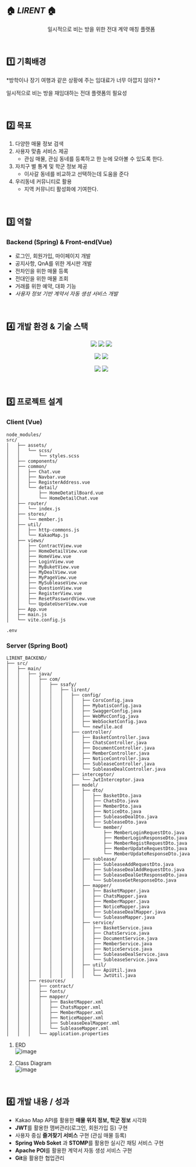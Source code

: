## 🏠 *LIRENT* 🏠 

<p align="center">
일시적으로 비는 방을 위한 전대 계약 매칭 플랫폼
 </p>
 <p align="center">
 </p>
<br>

<h2> 1️⃣ 기획배경 </h2>

*방학이나 장기 여행과 같은 상황에 주는 임대료가 너무 아깝지 않아? *
<br>

일시적으로 비는 방을 재임대하는 전대 플랫폼의 필요성

<br>

## 2️⃣ 목표

1. 다양한 매물 정보 검색
2. 사용자 맞춤 서비스 제공 
    - 관심 매물, 관심 동네를 등록하고 한 눈에 모아볼 수 있도록 한다.
3. 자치구 별 통계 및 학군 정보 제공
    - 이사갈 동네를 비교하고 선택하는데 도움을 준다
4. 우리동네 커뮤니티로 활용
    - 지역 커뮤니티 활성화에 기여한다.
<br>

## 3️⃣ 역할

<h3>Backend (Spring) & Front-end(Vue)</h3>

  - 로그인, 회원가입, 마이페이지 개발  
  - 공지사항, QnA를 위한 게시판 개발 
  - 전차인을 위한 매물 등록 
  - 전대인을 위한 매물 조회 
  - 거래를 위한 예약, 대화 기능 
  - *사용자 정보 기반 계약서 자동 생성 서비스 개발*  
<br>

## 4️⃣ 개발 환경 & 기술 스택

  <p align="center">
  <img src="https://img.shields.io/badge/Language-Java-007396?style=flat&logo=java&logoColor=white"> 
  <img src="https://img.shields.io/badge/Language-JavaScript-F7DF1E?style=flat&logo=javascript&logoColor=white"> 
  <img src="https://img.shields.io/badge/Database-MySql-F80000?style=flat&logo=mysql&logoColor=white"> 
  </p>

  <p align="center">
  <img src="https://img.shields.io/badge/Framework-Vue-D22128?style=flat&logo=vue.js&logoColor=white"> 
  <img src="https://img.shields.io/badge/Framework-SpringFramework-6DB33F?style=flat&logo=spring&logoColor=white">
  </p>

  <p align="center">
  <img src="https://img.shields.io/badge/API-Kakao_Map-red?style=flat"> 
  <img src="https://img.shields.io/badge/Library-vue_Bootstrap-563D7C?style=flat&logo=bootstrap&logoColor=white">
  </p>

<br>

## 5️⃣ 프로젝트 설계

### Client (Vue)
```
node_modules/
src/
│   ├── assets/
│   │   └── scss/
│   │       └── styles.scss
│   ├── components/
│   ├── common/
│   │   ├── Chat.vue
│   │   ├── Navbar.vue
│   │   ├── RegisterAddress.vue
│   │   └── detail/
│   │       ├── HomeDetatilBoard.vue 
│   │       └── HomeDetailChat.vue
│   ├── router/
│   │   └── index.js
│   ├── stores/
│   │   └── member.js
│   ├── util/
│   │   ├── http-commons.js
│   │   └── KakaoMap.js
│   ├── views/
│   │   ├── ContractView.vue
│   │   ├── HomeDetailView.vue
│   │   ├── HomeView.vue
│   │   ├── LoginView.vue
│   │   ├── MyBuketView.vue
│   │   ├── MyDealView.vue
│   │   ├── MyPageView.vue
│   │   ├── MySubleaseView.vue
│   │   ├── QuestionView.vue
│   │   ├── RegisterView.vue
│   │   ├── ResetPasswordView.vue
│   │   └── UpdateUserView.vue
│   ├── App.vue
│   ├── main.js
│   └── vite.config.js

.env
```

### Server (Spring Boot)

```
LIRENT_BACKEND/
├── src/
│   ├── main/
│   │   ├── java/
│   │   │   ├── com/
│   │   │   │   ├── ssafy/
│   │   │   │   │   ├── lirent/
│   │   │   │   │   │   ├── config/
│   │   │   │   │   │   │   ├── CorsConfig.java
│   │   │   │   │   │   │   ├── MybatisConfig.java
│   │   │   │   │   │   │   ├── SwaggerConfig.java
│   │   │   │   │   │   │   ├── WebMvcConfig.java
│   │   │   │   │   │   │   ├── WebSocketConfig.java
│   │   │   │   │   │   │   └── newfile.acd
│   │   │   │   │   │   ├── controller/
│   │   │   │   │   │   │   ├── BasketController.java
│   │   │   │   │   │   │   ├── ChatsController.java
│   │   │   │   │   │   │   ├── DocumentController.java
│   │   │   │   │   │   │   ├── MemberController.java
│   │   │   │   │   │   │   ├── NoticeController.java
│   │   │   │   │   │   │   ├── SubleaseController.java
│   │   │   │   │   │   │   └── SubleaseDealController.java
│   │   │   │   │   │   ├── interceptor/
│   │   │   │   │   │   │   └── JwtInterceptor.java
│   │   │   │   │   │   ├── model/
│   │   │   │   │   │   │   ├── dto/
│   │   │   │   │   │   │   │   ├── BasketDto.java
│   │   │   │   │   │   │   │   ├── ChatsDto.java
│   │   │   │   │   │   │   │   ├── MemberDto.java
│   │   │   │   │   │   │   │   ├── NoticeDto.java
│   │   │   │   │   │   │   │   ├── SubleaseDealDto.java
│   │   │   │   │   │   │   │   ├── SubleaseDto.java
│   │   │   │   │   │   │   │   └── member/
│   │   │   │   │   │   │   │       ├── MemberLoginRequestDto.java
│   │   │   │   │   │   │   │       ├── MemberLoginResponseDto.java
│   │   │   │   │   │   │   │       ├── MemberRegistRequestDto.java
│   │   │   │   │   │   │   │       ├── MemberUpdateRequestDto.java
│   │   │   │   │   │   │   │       └── MemberUpdateResponseDto.java
│   │   │   │   │   │   │   ├── sublease/
│   │   │   │   │   │   │   │   ├── SubleaseAddRequestDto.java
│   │   │   │   │   │   │   │   ├── SubleaseDealAddRequestDto.java
│   │   │   │   │   │   │   │   ├── SubleaseDealGetResponseDto.java
│   │   │   │   │   │   │   │   └── SubleaseGetResponseDto.java
│   │   │   │   │   │   │   ├── mapper/
│   │   │   │   │   │   │   │   ├── BasketMapper.java
│   │   │   │   │   │   │   │   ├── ChatsMapper.java
│   │   │   │   │   │   │   │   ├── MemberMapper.java
│   │   │   │   │   │   │   │   ├── NoticeMapper.java
│   │   │   │   │   │   │   │   ├── SubleaseDealMapper.java
│   │   │   │   │   │   │   │   └── SubleaseMapper.java
│   │   │   │   │   │   │   ├── service/
│   │   │   │   │   │   │   │   ├── BasketService.java
│   │   │   │   │   │   │   │   ├── ChatsService.java
│   │   │   │   │   │   │   │   ├── DocumentService.java
│   │   │   │   │   │   │   │   ├── MemberService.java
│   │   │   │   │   │   │   │   ├── NoticeService.java
│   │   │   │   │   │   │   │   ├── SubleaseDealService.java
│   │   │   │   │   │   │   │   └── SubleaseService.java
│   │   │   │   │   │   │   ├── util/
│   │   │   │   │   │   │   │   ├── ApiUtil.java
│   │   │   │   │   │   │   │   └── JwtUtil.java
│   │   ├── resources/
│   │   │   ├── contract/
│   │   │   ├── fonts/
│   │   │   ├── mapper/
│   │   │   │   ├── BasketMapper.xml
│   │   │   │   ├── ChatsMapper.xml
│   │   │   │   ├── MemberMapper.xml
│   │   │   │   ├── NoticeMapper.xml
│   │   │   │   ├── SubleaseDealMapper.xml
│   │   │   │   └── SubleaseMapper.xml
│   │   │   └── application.properties

```

1. ERD  
    ![image](/uploads/ac672db401be3b7a44319c5957d58218/ER-Diagram.PNG)

2. Class Diagram  
    ![image](/uploads/6ed5ac4463bfced90d465d0fec0f2f2e/Class-Diagram.png)




<br>

## 6️⃣ 개발 내용 / 성과

  - Kakao Map API를 활용한 **매물 위치 정보, 학군 정보** 시각화
  - **JWT**를 활용한 맴버관리(로그인, 회원가입 등) 구현
  - 사용자 중심 **즐겨찾기 서비스** 구현 (관심 매물 등록)
  - **Spring Web Soket** 과 **STOMP**를 활용한 실시간 채팅 서비스 구현
  - **Apache POI**를 활용한 계약서 자동 생성 서비스 구현
  - **Git**을 활용한 협업관리
<br>

